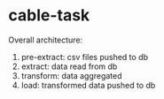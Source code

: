 # cable-task

Overall architecture:

1. pre-extract: csv files pushed to db
2. extract: data read from db
3. transform: data aggregated
4. load: transformed data pushed to db